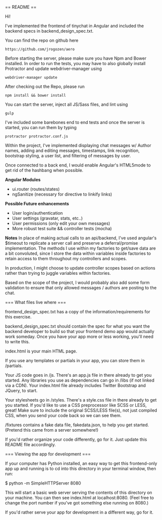 == README ==

Hi!

I've implemented the frontend of tinychat in Angular and included the backend specs in backend_design_spec.txt. 

You can find the repo on github here 
    
    https://github.com/jrogozen/aero

Before starting the server, please make sure you have Npm and Bower installed. In order to run the tests, you may have to also globally install Protractor and update webdriver-manager using
    
    webdriver-manager update

After checking out the Repo, please run 
    
    npm install && bower install

You can start the server, inject all JS/Sass files, and lint using
    
    gulp

I've included some barebones end to end tests and once the server is started, you can run them by typing
    
    protractor protractor.conf.js

Within the project, I've implemented displaying chat messages w/ Author names, adding and editing messages, timestamps, link recognition, bootstrap styling, a user list, and filtering of messages by user.

Once connected to a back end, I would enable Angular's HTML5mode to get rid of the hashbang when possible. 

**Angular Modules**
 - ui.router (routes/states)
 - ngSanitize (necessary for directive to linkify links)

**Possible Future enhancements**
 - User login/authentication
 - User settings (gravatar, stats, etc..)
 - User permissions (only edit your own messages)
 - More robust test suite && controller tests (mocha)

**Notes**
In place of making actual calls to an api/backend, I've used angular's $timeout to replicate a server call and preserve a deferral/promise implementation. The methods I use within my factories to get/save data are a bit convoluted, since I store the data within variables inside factories to retain access to them throughout my controllers and scopes. 

In production, I might choose to update controller scopes based on actions rather than trying to juggle variables within factories.

Based on the scope of the project, I would probably also add some form validation to ensure that only allowed messages / authors are posting to the chat.

=== What files live where ===

frontend_design_spec.txt has a copy of the information/requirements for this exercise.

backend_design_spec.txt should contain the spec for what you want the backend developer to build so that your frontend demo app would actually work someday. Once you have your app more or less working, you'll need to write this.

index.html is your main HTML page. 

If you use any templates or partials in your app, you can store them in /partials.

Your JS code goes in /js. There's an app.js file in there already to get you started. Any libraries you use as dependencies can go in /libs (if not linked via a CDN). Your index.html file already includes Twitter Bootstrap and JQuery, to start.

Your stylesheets go in /styles. There's a style.css file in there already to get you started. If you'd like to use a CSS preprocessor like SCSS or LESS, great! Make sure to include the original SCSS/LESS file(s), not just compiled CSS, when you send your code back so we can see them.

/fixtures contains a fake data file, fakedata.json, to help you get started. (Pretend this came from a server somewhere!)

If you'd rather organize your code differently, go for it. Just update this README file accordingly.

=== Viewing the app for development ===

If your computer has Python installed, an easy way to get this frontend-only app up and running is to cd into this directory in your terminal window, then run:

$ python -m SimpleHTTPServer 8080

This will start a basic web server serving the contents of this directory on your machine. You can then see index.html at localhost:8080. (Feel free to change the port number if you've got something else running on 8080.)

If you'd rather serve your app for development in a different way, go for it.